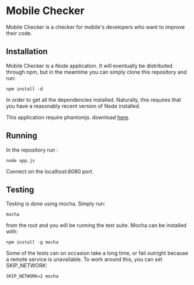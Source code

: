 # Mobile Checker

Mobile Checker is a checker for mobile's developers who want to improve their code.

## Installation

Mobile Checker is a Node application. It will eventually be distributed through npm, but in the meantime
you can simply clone this repository and run:

    npm install -d

In order to get all the dependencies installed. Naturally, this requires that you have a reasonably
recent version of Node installed.

This application require phantomjs. download [here](phantomjs.org).

## Running

In the repository run :

    node app.js

Connect on the localhost:8080 port.

## Testing

Testing is done using mocha. Simply run:

    mocha

from the root and you will be running the test suite. Mocha can be installed with:

    npm install -g mocha

Some of the tests can on occasion take a long time, or fail outright because a remote service is
unavailable. To work around this, you can set SKIP_NETWORK:

    SKIP_NETWORK=1 mocha


